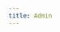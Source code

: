 ```yaml
---
title: Admin
---
```


<Intro>



</Intro>
<IframeNats href='https://localhost:8861/admin/wallboard'/>

